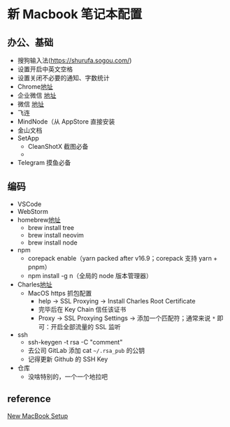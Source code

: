 # 新 Macbook 笔记本配置

## 办公、基础

- 搜狗输入法(https://shurufa.sogou.com/)
 - 设置开启中英文空格
 - 设置关闭不必要的通知、字数统计
- Chrome[地址](https://www.google.com/chrome/)
- 企业微信 [地址](https://work.weixin.qq.com/)
- 微信 [地址](https://mac.weixin.qq.com/)
- 飞连
- MindNode（从 AppStore 直接安装
- 金山文档
- SetApp
  - CleanShotX 截图必备
  - 
- Telegram 摸鱼必备

## 编码

- VSCode
- WebStorm
- homebrew[地址](https://brew.sh/)
  - brew install tree
  - brew install neovim
  - brew install node
- npm
  - corepack enable（yarn packed after v16.9；corepack 支持 yarn + pnpm）
  - npm install -g n（全局的 node 版本管理器）
- Charles[地址](https://www.charlesproxy.com/download/)
  - MacOS https 抓包配置
    - help -> SSL Proxying -> Install Charles Root Certificate
    - 完毕后在 Key Chain 信任该证书
    - Proxy -> SSL Proxying Settings -> 添加一个匹配符；通常来说 `*` 即可：开启全部流量的 SSL 监听
- ssh
  - ssh-keygen -t rsa -C "comment"
  - 去公司 GitLab 添加 cat `~/.rsa_pub` 的公钥
  - 记得更新 Github 的 SSH Key
- 仓库
  - 没啥特别的，一个一个地拉吧 


## reference

[New MacBook Setup](https://sourabhbajaj.com/mac-setup/)

